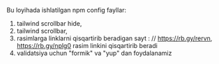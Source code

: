 Bu loyihada ishlatilgan npm config fayllar: 

1. tailwind scrollbar hide,
2. tailwind scrollbar,
3. rasimlarga linklarni qisqartirib beradigan sayt :
// https://rb.gy/rervn, https://rb.gy/nplg0 rasim linkini qisqartirib beradi
4. validatsiya uchun "formik" va "yup" dan foydalanamiz
